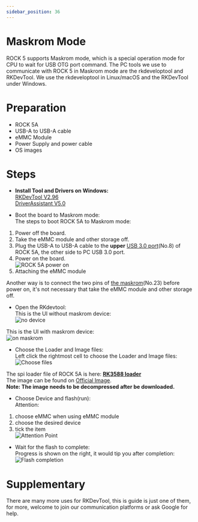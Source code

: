 ```yaml
---
sidebar_position: 36
---
```


# Maskrom Mode

ROCK 5 supports Maskrom mode, which is a special operation mode for CPU to wait for USB OTG port command.
The PC tools we use to communicate with ROCK 5 in Maskrom mode are the rkdeveloptool and RKDevTool.
We use the rkdeveloptool in Linux/macOS and the RKDevTool under Windows.

# Preparation

- ROCK 5A
- USB-A to USB-A cable
- eMMC Module
- Power Supply and power cable
- OS images

# Steps

- **Install Tool and Drivers on Windows:**  
  [RKDevTool V2.96](https://dl.radxa.com/tools/windows/RKDevTool_Release_v2.96-20221121.rar)  
  [DriverAssistant V5.0](https://dl.radxa.com/tools/windows/DriverAssitant_v5.0.zip)

- Boot the board to Maskrom mode:  
  The steps to boot ROCK 5A to Maskrom mode:

1. Power off the board.
2. Take the eMMC module and other storage off.
3. Plug the USB-A to USB-A cable to the **upper** [USB 3.0 port](../getting-started/overview)(No.8) of ROCK 5A, the other side to PC USB 3.0 port.
4. Power on the board.  
   ![ROCK 5A power on](/img/rock5a/rock5a-OTG.webp)
5. Attaching the eMMC module

Another way is to connect the two pins of [the maskrom](../getting-started/overview)(No.23) before power on, it's not necessary that take the eMMC module and other storage off.

- Open the RKdevtool:  
  This is the UI without maskrom device:  
  ![no device](/img/rock5a/no-device.webp)

This is the UI with maskrom device:  
![on maskrom](/img/rock5a/on-maskrom.webp)

- Choose the Loader and Image files:  
  Left click the rightmost cell to choose the Loader and Image files:  
  ![Choose files](/img/rock5a/choose-files.webp)

The spi loader file of ROCK 5A is here: **[RK3588 loader](https://dl.radxa.com/rock5/sw/images/loader/rk3588_spl_loader_v1.15.113.bin)**  
The image can be found on [Official Image](../../official-images).  
**Note: The image needs to be decompressed after be downloaded.**

- Choose Device and flash(run):  
  Attention:

1. choose eMMC when using eMMC module
2. choose the desired device
3. tick the item  
   ![Attention Point](/img/rock5a/attention-point.webp)

- Wait for the flash to complete:  
  Progress is shown on the right, it would tip you after completion:  
  ![Flash completion](/img/rock5a/completion.webp)

# Supplementary

There are many more uses for RKDevTool, this is guide is just one of them,
for more, welcome to join our communication platforms or ask Google for help.
